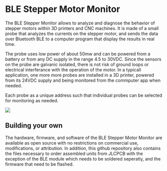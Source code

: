 # BLE Stepper Motor Monitor

The BLE Stepper Monitor allows to analyze and diagnose the behavior
of stepper motors within 3D printers and CNC machines. It is made 
of a small probe that analyzes the currents on the stepper motor, 
and sends the data over Bluetooth BLE to a computer program that 
display the results in real time.

The probe uses low power of about 50mw and can be powered from
a battery or from any DC supply in the range 4.5 to 30VDC. Since
the sensors on the probe are galvanic isolated, there is not
risk of ground loops or electrical interferance with the operation
of the motor. In a typicall application, one more more probes
are installed in a 3D printer, powered from its 24VDC supply and
being monitored from the commputer app when needed.

Each probe as a unique address such that individual probes
can be selected for monitoring as needed.


![](./www/screen1.jpg)

## Building your own

The hardware, firmware, and software of the BLE Stepper Motor Monitor
are available as open source with no restrictions on commercial use,
modifications, or attribution. In addition, this github repository
also contains the files necessary to order assembled units from
JLCPCB with the exception of the BLE module which needs to be
soldered seperatly, and the firmware that need to be flashed.

